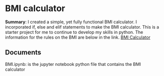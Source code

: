 # BMI calculator
**Summary**: I created a simple, yet fully functional BMI calculator. I incorporated if, else and elif statements to make the BMI calculator. This is a starter project for me to continue to develop my skills in python. The information for the rules on the BMI are below in the link. 
<a href="https://www.nhlbi.nih.gov/health/educational/lose_wt/BMI/bmicalc.htm"> BMI Calculator </a>


## Documents
BMI.ipynb: is the jupyter notebook python file that contains the BMI calculator

